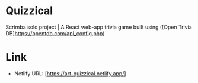 # Quizzical
 
Scrimba solo project | A React web-app trivia game built using ([Open Trivia DB]https://opentdb.com/api_config.php)

# Link
* Netlify URL: [https://art-quizzical.netlify.app/]

